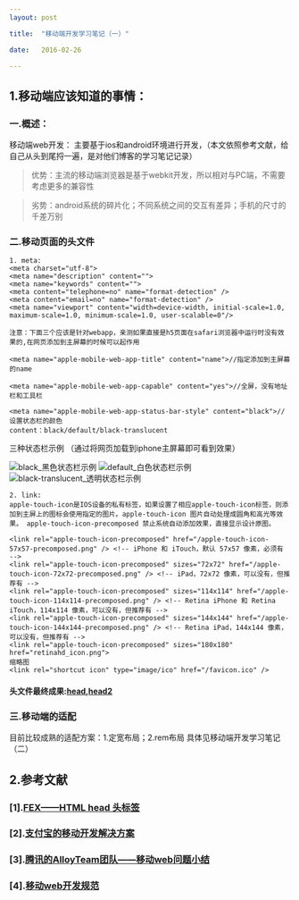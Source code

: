 ```yaml
---
layout: post

title:  "移动端开发学习笔记（一）"

date:   2016-02-26

---
```


## 1.移动端应该知道的事情：

### 一.概述：

  移动端web开发： 主要基于ios和android环境进行开发，（本文依照参考文献，给自己从头到尾捋一遍，是对他们博客的学习笔记记录）

  
> 优势：主流的移动端浏览器是基于webkit开发，所以相对与PC端，不需要考虑更多的兼容性

> 劣势：android系统的碎片化；不同系统之间的交互有差异；手机的尺寸的千差万别
      

### 二.移动页面的头文件
    
    1. meta:
    <meta charset="utf-8">
    <meta name="description" content="">
    <meta name="keywords" content="">
	<meta content="telephone=no" name="format-detection" />
	<meta content="email=no" name="format-detection" />
    <meta name="viewport" content="width=device-width, initial-scale=1.0, maximum-scale=1.0, minimum-scale=1.0, user-scalable=0"/>

    注意：下面三个应该是针对webapp，亲测如果直接是h5页面在safari浏览器中运行时没有效果的,在网页添加到主屏幕的时候可以起作用
    
    <meta name="apple-mobile-web-app-title" content="name">//指定添加到主屏幕的name

    <meta name="apple-mobile-web-app-capable" content="yes">//全屏，没有地址栏和工具栏

    <meta name="apple-mobile-web-app-status-bar-style" content="black">//设置状态栏的颜色
    content：black/default/black-translucent

  三种状态栏示例 （通过将网页加载到iphone主屏幕即可看到效果）

  ![black_黑色状态栏示例](http://fengtaijun0507.github.io/testpages/mobile/mobilehead/black.PNG)
  ![default_白色状态栏示例](http://fengtaijun0507.github.io/testpages/mobile/mobilehead/default.PNG)  ![black-translucent_透明状态栏示例](http://fengtaijun0507.github.io/testpages/mobile/mobilehead/black-t.PNG)
    
    
    2. link:
    apple-touch-icon是IOS设备的私有标签，如果设置了相应apple-touch-icon标签，则添加到主屏上的图标会使用指定的图片。apple-touch-icon 图片自动处理成圆角和高光等效果。 apple-touch-icon-precomposed 禁止系统自动添加效果，直接显示设计原图。 

    <link rel="apple-touch-icon-precomposed" href="/apple-touch-icon-57x57-precomposed.png" /> <!-- iPhone 和 iTouch，默认 57x57 像素，必须有 -->
    <link rel="apple-touch-icon-precomposed" sizes="72x72" href="/apple-touch-icon-72x72-precomposed.png" /> <!-- iPad，72x72 像素，可以没有，但推荐有 -->
    <link rel="apple-touch-icon-precomposed" sizes="114x114" href="/apple-touch-icon-114x114-precomposed.png" /> <!-- Retina iPhone 和 Retina iTouch，114x114 像素，可以没有，但推荐有 -->
    <link rel="apple-touch-icon-precomposed" sizes="144x144" href="/apple-touch-icon-144x144-precomposed.png" /> <!-- Retina iPad，144x144 像素，可以没有，但推荐有 -->
    <link rel="apple-touch-icon-precomposed" sizes="180x180" href="retinahd_icon.png">
    缩略图
    <link rel="shortcut icon" type="image/ico" href="/favicon.ico" />
#### 头文件最终成果:[head](http://fengtaijun0507.github.io/testpages/mobile/mobilehead/head.txt),[head2](http://fengtaijun0507.github.io/testpages/mobile/mobilehead/head2.txt)

### 三.移动端的适配
目前比较成熟的适配方案：1.定宽布局；2.rem布局 具体见移动端开发学习笔记（二）


## 2.参考文献

### [1].[FEX——HTML head 头标签](http://fex.baidu.com/blog/2014/10/html-head-tags/)

### [2].[支付宝的移动开发解决方案](http://am-team.github.io/amg/dev-exp-doc.html#移动开发事件)

### [3].[腾讯的AlloyTeam团队——移动web问题小结](http://www.alloyteam.com/2015/06/yi-dong-web-wen-ti-xiao-jie/)

### [4].[移动web开发规范](https://github.com/alanerzhao/doc/blob/master/document/mobile_web_specification%20.md)




